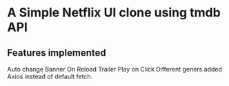 # A Simple Netflix UI clone using tmdb API

## Features implemented
Auto change Banner On Reload
Trailer Play on Click
Different geners added
Axios instead of default fetch.

